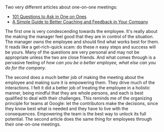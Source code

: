 Two very different articles about one-on-one meetings:

- [101 Questions to Ask in One on Ones](http://jasonevanish.com/2014/05/29/101-questions-to-ask-in-1-on-1s/)
- [A Simple Guide to Better Coaching and Feedback in Your Company](https://blog.bufferapp.com/a-simple-guide-to-better-coaching-and-feedback-in-your-company)

The first one is very condescending towards the employee.  It's really about the
making the manager feel good that they are in control of the situation.  The
manager owns the employee and should find what works best for them.  It reads
like a get-rich-quick scam: do these _n_ easy steps and success will be yours.
Many of the questions are very personal and may not be appropriate unless the
two are close friends.  And what comes through is a pervasive feeling of
_how can you be a better employee, what else can you do for the company_.

The second does a much better job of making the meeting about the employee and
making sure it is empowering them.  They drive much of the interactions.  I felt
it did a better job of treating the employee in a holistic manner, being mindful
that they are whole persons, and each is best qualified to deal with their
challenges.  This reminds me of the organizing principle for teams at Google:
let the contributors make the decisions, since they know best what is needed and
they have to live with the consequences.  Empowering the team is the best way to
unlock its full potential.  The second article does the same thing for employees
through their one-on-one meetings.
